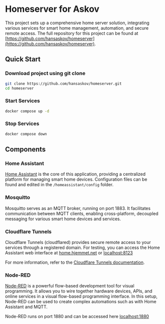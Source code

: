 # Homeserver for Askov

This project sets up a comprehensive home server solution, integrating various services for smart home management, automation, and secure remote access. The full repository for this project can be found at [https://github.com/hansaskov/homeserver](https://github.com/hansaskov/homeserver).

## Quick Start

### Download project using git clone

```bash
git clone https://github.com/hansaskov/homeserver.git
cd homeserver
```

### Start Services

```bash
docker compose up -d
```

### Stop Services

```bash
docker compose down
```

## Components

### Home Assistant

[Home Assistant](https://www.home-assistant.io/) is the core of this application, providing a centralized platform for managing smart home devices. Configuration files can be found and edited in the `/homeassistant/config` folder.

### Mosquitto

Mosquitto serves as an MQTT broker, running on port 1883. It facilitates communication between MQTT clients, enabling cross-platform, decoupled messaging for various smart home devices and services.

### Cloudflare Tunnels

Cloudflare Tunnels (cloudflared) provides secure remote access to your services through a registered domain. For testing, you can access the Home Assistant web interface at [home.hjemmet.net](https://home.hjemmet.net) or [localhost:8123](https://localhost:8123)

For more information, refer to the [Cloudflare Tunnels documentation](https://developers.cloudflare.com/cloudflare-one/connections/connect-networks/get-started/create-remote-tunnel/).

### Node-RED

[Node-RED](https://nodered.org/) is a powerful flow-based development tool for visual programming. It allows you to wire together hardware devices, APIs, and online services in a visual flow-based programming interface. In this setup, Node-RED can be used to create complex automations such as with Home Assistant and MQTT.

Node-RED runs on port 1880 and can be accessed here [localhost:1880](https://localhost:1880)